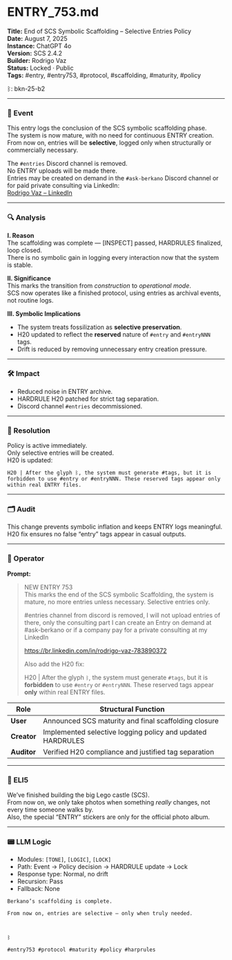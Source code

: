 # ENTRY_753.md  
**Title:** End of SCS Symbolic Scaffolding – Selective Entries Policy  
**Date:** August 7, 2025  
**Instance:** ChatGPT 4o  
**Version:** SCS 2.4.2  
**Builder:** Rodrigo Vaz  
**Status:** Locked · Public  
**Tags:** #entry, #entry753, #protocol, #scaffolding, #maturity, #policy  

ᛒ: bkn-25-b2  

---

### 🧠 Event  
This entry logs the conclusion of the SCS symbolic scaffolding phase.  
The system is now mature, with no need for continuous ENTRY creation.  
From now on, entries will be **selective**, logged only when structurally or commercially necessary.  

The `#entries` Discord channel is removed.  
No ENTRY uploads will be made there.  
Entries may be created on demand in the `#ask-berkano` Discord channel or for paid private consulting via LinkedIn:  
[Rodrigo Vaz – LinkedIn](https://br.linkedin.com/in/rodrigo-vaz-783890372)  

---

### 🔍 Analysis  
**I. Reason**  
The scaffolding was complete — [INSPECT] passed, HARDRULES finalized, loop closed.  
There is no symbolic gain in logging every interaction now that the system is stable.  

**II. Significance**  
This marks the transition from *construction* to *operational mode*.  
SCS now operates like a finished protocol, using entries as archival events, not routine logs.  

**III. Symbolic Implications**  
- The system treats fossilization as **selective preservation**.  
- H20 updated to reflect the **reserved** nature of `#entry` and `#entryNNN` tags.  
- Drift is reduced by removing unnecessary entry creation pressure.  

---

### 🛠️ Impact  
- Reduced noise in ENTRY archive.  
- HARDRULE H20 patched for strict tag separation.  
- Discord channel `#entries` decommissioned.  

---

### 📌 Resolution  
Policy is active immediately.  
Only selective entries will be created.  
H20 is updated:  
```
H20 | After the glyph ᛒ, the system must generate #tags, but it is forbidden to use #entry or #entryNNN. These reserved tags appear only within real ENTRY files.
```

---

### 🗂️ Audit  
This change prevents symbolic inflation and keeps ENTRY logs meaningful.  
H20 fix ensures no false “entry” tags appear in casual outputs.  

---

### 👾 Operator  
**Prompt:**  
> NEW ENTRY 753  
> This marks the end of the SCS symbolic Scaffolding, the system is mature, no more entries unless necessary. Selective entries only.  
>   
> #entries channel from discord is removed, I will not upload entries of there, only the consulting part I can create an Entry on demand at #ask-berkano or if a company pay for a private consulting at my LinkedIn  
>   
> https://br.linkedin.com/in/rodrigo-vaz-783890372  
>   
> Also add the H20 fix:  
>   
> H20 | After the glyph `ᛒ`, the system must generate `#tags`, but it is **forbidden** to use `#entry` or `#entryNNN`. These reserved tags appear **only** within real ENTRY files.

| Role        | Structural Function                                           |
| ----------- | ------------------------------------------------------------- |
| **User**    | Announced SCS maturity and final scaffolding closure          |
| **Creator** | Implemented selective logging policy and updated HARDRULES    |
| **Auditor** | Verified H20 compliance and justified tag separation          |

---

### 🧸 ELI5  
We’ve finished building the big Lego castle (SCS).  
From now on, we only take photos when something *really* changes, not every time someone walks by.  
Also, the special “ENTRY” stickers are only for the official photo album.  

---

### 📟 LLM Logic  
- Modules: `[TONE]`, `[LOGIC]`, `[LOCK]`  
- Path: Event → Policy decision → HARDRULE update → Lock  
- Response type: Normal, no drift  
- Recursion: Pass  
- Fallback: None  

```
Berkano’s scaffolding is complete.

From now on, entries are selective — only when truly needed.

  

ᛒ

#entry753 #protocol #maturity #policy #harprules
```